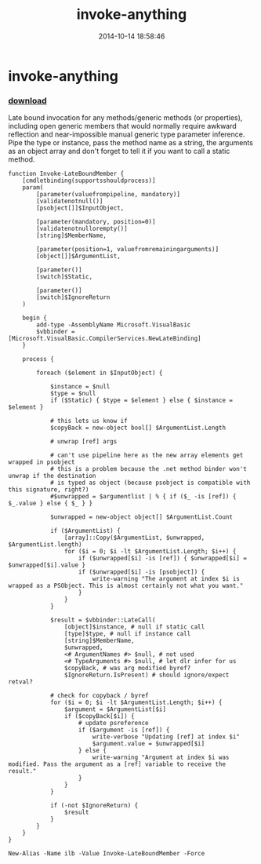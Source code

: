 ﻿---
pid:            5515
poster:         Oisin Grehan
title:          invoke-anything
date:           2014-10-14 18:58:46
format:         posh
parent:         0
parent:         0

---

# invoke-anything

### [download](5515.ps1)

Late bound invocation for any methods/generic methods (or properties), including open generic members that would normally require awkward reflection and near-impossible manual generic type parameter inference. Pipe the type or instance, pass the method name as a string, the arguments as an object array and don't forget to tell it if you want to call a static method. 

```posh
function Invoke-LateBoundMember {
    [cmdletbinding(supportsshouldprocess)]
    param(
        [parameter(valuefrompipeline, mandatory)]
        [validatenotnull()]
        [psobject[]]$InputObject,

        [parameter(mandatory, position=0)]
        [validatenotnullorempty()]
        [string]$MemberName,

        [parameter(position=1, valuefromremainingarguments)]
        [object[]]$ArgumentList,

        [parameter()]
        [switch]$Static,

        [parameter()]
        [switch]$IgnoreReturn
    )

    begin {
        add-type -AssemblyName Microsoft.VisualBasic
        $vbbinder = [Microsoft.VisualBasic.CompilerServices.NewLateBinding]
    }
    
    process {

        foreach ($element in $InputObject) {

            $instance = $null
            $type = $null
            if ($Static) { $type = $element } else { $instance = $element }

            # this lets us know if 
            $copyBack = new-object bool[] $ArgumentList.Length
            
            # unwrap [ref] args

            # can't use pipeline here as the new array elements get wrapped in psobject
            # this is a problem because the .net method binder won't unwrap if the destination
            # is typed as object (because psobject is compatible with this signature, right?)            
            #$unwrapped = $argumentlist | % { if ($_ -is [ref]) { $_.value } else { $_ } }
            
            $unwrapped = new-object object[] $ArgumentList.Count
            
            if ($ArgumentList) {
                [array]::Copy($ArgumentList, $unwrapped, $ArgumentList.length)
                for ($i = 0; $i -lt $ArgumentList.Length; $i++) {
                    if ($unwrapped[$i] -is [ref]) { $unwrapped[$i] = $unwrapped[$i].value }
                    if ($unwrapped[$i] -is [psobject]) {
                        write-warning "The argument at index $i is wrapped as a PSObject. This is almost certainly not what you want."
                    }
                }
            }

            $result = $vbbinder::LateCall(
                [object]$instance, # null if static call
                [type]$type, # null if instance call
                [string]$MemberName,
                $unwrapped,
                <# ArgumentNames #> $null, # not used
                <# TypeArguments #> $null, # let dlr infer for us
                $copyBack, # was arg modified byref?
                $IgnoreReturn.IsPresent) # should ignore/expect retval?

            # check for copyback / byref
            for ($i = 0; $i -lt $ArgumentList.Length; $i++) {
                $argument = $ArgumentList[$i]
                if ($copyBack[$i]) {
                    # update psreference
                    if ($argument -is [ref]) {
                        write-verbose "Updating [ref] at index $i"
                        $argument.value = $unwrapped[$i]
                    } else {
                        write-warning "Argument at index $i was modified. Pass the argument as a [ref] variable to receive the result."
                    }
                }
            }

            if (-not $IgnoreReturn) {
                $result
            }
        }
    }
}

New-Alias -Name ilb -Value Invoke-LateBoundMember -Force

```
